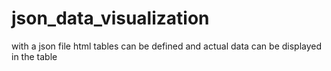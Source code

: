 # json_data_visualization
with a json file html tables can be defined and actual data can be displayed in the table
